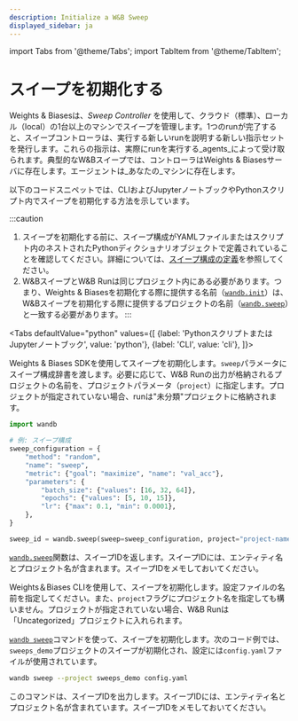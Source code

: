 ```yaml
---
description: Initialize a W&B Sweep
displayed_sidebar: ja
---
```


import Tabs from '@theme/Tabs';
import TabItem from '@theme/TabItem';

# スイープを初期化する

<head>
  <title>W&Bスイープを開始する</title>
</head>

Weights & Biasesは、_Sweep Controller_ を使用して、クラウド（標準）、ローカル（local）の1台以上のマシンでスイープを管理します。1つのrunが完了すると、スイープコントローラは、実行する新しいrunを説明する新しい指示セットを発行します。これらの指示は、実際にrunを実行する_agents_によって受け取られます。典型的なW&Bスイープでは、コントローラはWeights & Biasesサーバに存在します。エージェントは_あなたの_マシンに存在します。

以下のコードスニペットでは、CLIおよびJupyterノートブックやPythonスクリプト内でスイープを初期化する方法を示しています。

:::caution
1. スイープを初期化する前に、スイープ構成がYAMLファイルまたはスクリプト内のネストされたPythonディクショナリオブジェクトで定義されていることを確認してください。詳細については、[スイープ構成の定義](https://docs.wandb.ai/guides/sweeps/define-sweep-configuration)を参照してください。
2. W&BスイープとW&B Runは同じプロジェクト内にある必要があります。つまり、Weights & Biasesを初期化する際に提供する名前（[`wandb.init`](https://docs.wandb.ai/ref/python/init)）は、W&Bスイープを初期化する際に提供するプロジェクトの名前（[`wandb.sweep`](https://docs.wandb.ai/ref/python/sweep)）と一致する必要があります。
:::

<Tabs
  defaultValue="python"
  values={[
    {label: 'PythonスクリプトまたはJupyterノートブック', value: 'python'},
    {label: 'CLI', value: 'cli'},
  ]}>
  <TabItem value="python">

Weights & Biases SDKを使用してスイープを初期化します。`sweep`パラメータにスイープ構成辞書を渡します。必要に応じて、W&B Runの出力が格納されるプロジェクトの名前を、プロジェクトパラメータ（`project`）に指定します。プロジェクトが指定されていない場合、runは"未分類"プロジェクトに格納されます。
```python
import wandb

# 例: スイープ構成
sweep_configuration = {
    "method": "random",
    "name": "sweep",
    "metric": {"goal": "maximize", "name": "val_acc"},
    "parameters": {
        "batch_size": {"values": [16, 32, 64]},
        "epochs": {"values": [5, 10, 15]},
        "lr": {"max": 0.1, "min": 0.0001},
    },
}

sweep_id = wandb.sweep(sweep=sweep_configuration, project="project-name")
```

[`wandb.sweep`](https://docs.wandb.ai/ref/python/sweep)関数は、スイープIDを返します。スイープIDには、エンティティ名とプロジェクト名が含まれます。スイープIDをメモしておいてください。
  </TabItem>
  <TabItem value="cli">

Weights＆Biases CLIを使用して、スイープを初期化します。設定ファイルの名前を指定してください。また、`project`フラグにプロジェクト名を指定しても構いません。プロジェクトが指定されていない場合、W&B Runは「Uncategorized」プロジェクトに入れられます。

[`wandb sweep`](https://docs.wandb.ai/ref/cli/wandb-sweep)コマンドを使って、スイープを初期化します。次のコード例では、`sweeps_demo`プロジェクトのスイープが初期化され、設定には`config.yaml`ファイルが使用されています。

```bash
wandb sweep --project sweeps_demo config.yaml
```
このコマンドは、スイープIDを出力します。スイープIDには、エンティティ名とプロジェクト名が含まれています。スイープIDをメモしておいてください。

  </TabItem>

</Tabs>